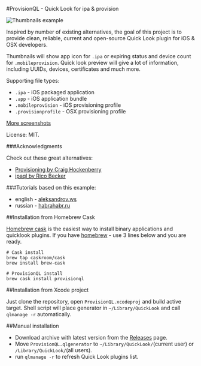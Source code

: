 #ProvisionQL - Quick Look for ipa & provision

![Thumbnails example](https://raw.github.com/ealeksandrov/ProvisionQL/master/Screenshots/1.png)

Inspired by number of existing alternatives, the goal of this project is to provide clean, reliable, current and open-source Quick Look plugin for iOS & OSX developers.

Thumbnails will show app icon for `.ipa` or expiring status and device count for `.mobileprovision`. Quick look preview will give a lot of information, including UUIDs, devices, certificates and much more.

Supporting file types:

* `.ipa` - iOS packaged application
* `.app` - iOS application bundle
* `.mobileprovision` - iOS provisioning profile
* `.provisionprofile` - OSX provisioning profile

[More screenshots](https://github.com/ealeksandrov/ProvisionQL/blob/master/screenshots.md)

License: MIT.

###Acknowledgments

Check out these great alternatives:

* [Provisioning by Craig Hockenberry](https://github.com/chockenberry/Provisioning)
* [ipaql by Rico Becker](http://ipaql.com/)

###Tutorials based on this example:

* english - [aleksandrov.ws](http://aleksandrov.ws/2014/02/25/osx-quick-look-plugin-development/)
* russian - [habrahabr.ru](http://habrahabr.ru/post/208552/)

##Installation from Homebrew Cask

[Homebrew cask](http://caskroom.io/) is the easiest way to install binary applications and quicklook plugins.
If you have [homebrew](http://brew.sh/) - use 3 lines below and you are ready.

```
# Cask install
brew tap caskroom/cask
brew install brew-cask

# ProvisionQL install
brew cask install provisionql
```

##Installation from Xcode project

Just clone the repository, open `ProvisionQL.xcodeproj` and build active target. Shell script will place generator in `~/Library/QuickLook` and call `qlmanage -r` automatically.


##Manual installation

* Download archive with latest version from the [Releases](https://github.com/ealeksandrov/ProvisionQL/releases) page.
* Move `ProvisionQL.qlgenerator` to `~/Library/QuickLook/`(current user) or `/Library/QuickLook/`(all users).
* run `qlmanage -r` to refresh Quick Look plugins list.
